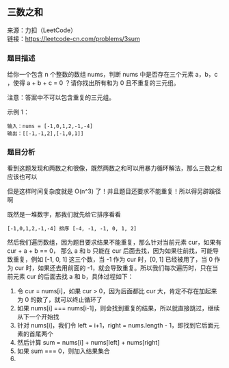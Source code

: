 ## 三数之和

来源：力扣（LeetCode）  
链接：https://leetcode-cn.com/problems/3sum

### 题目描述

给你一个包含 n 个整数的数组 nums，判断 nums 中是否存在三个元素 a，b，c ，使得 a + b + c = 0 ？请你找出所有和为 0 且不重复的三元组。

注意：答案中不可以包含重复的三元组。

示例 1：

```
输入：nums = [-1,0,1,2,-1,-4]
输出：[[-1,-1,2],[-1,0,1]]
```

### 题目分析

看到这题发现和两数之和很像，既然两数之和可以用暴力循环解法，那么三数之和应该也可以

但是这样时间复杂度就是 O(n^3) 了！并且题目还要求不能重复！所以得另辟蹊径啊

既然是一堆数字，那我们就先给它排序看看

```
[-1,0,1,2,-1,-4] 排序 [-4, -1, -1, 0, 1, 2]
```

然后我们遍历数组，因为题目要求结果不能重复，那么针对当前元素 cur，如果有 cur + a + b == 0， 那么 a 和 b 只能在 cur 后面去找，因为如果往前找，可能导致重复，例如 [-1, 0, 1] 这三个数，当 -1 作为 cur 时，[0, 1] 已经被用了，当 0 作为 cur 时，如果还去用前面的 -1，就会导致重复。所以我们每次遍历时，只在当前元素 cur 的后面去找 a 和 b，具体过程如下：

1. 令 cur = nums[i]，如果 cur > 0，因为后面都比 cur 大，肯定不存在加起来为 0 的数了，就可以终止循环了
2. 如果 nums[i] === nums[i-1]，则会找到重复的结果，所以就直接跳过，继续从下一个开始找
3. 针对 nums[i]，我们令 left = i+1，right = nums.length - 1，即找到它后面元素的首尾两个
4. 然后计算 sum = nums[i] + nums[left] + nums[right]
5. 如果 sum === 0，则加入结果集合
6.
